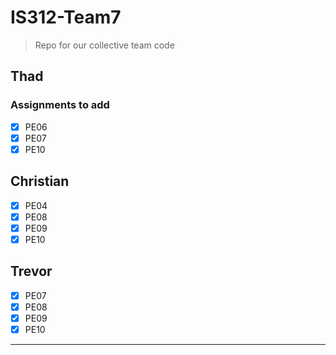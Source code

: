 # IS312-Team7

> Repo for our collective team code

## Thad

### Assignments to add

- [x] PE06
- [x] PE07
- [x] PE10

## Christian

- [x] PE04
- [x] PE08
- [x] PE09
- [x] PE10

## Trevor

- [x] PE07
- [x] PE08
- [x] PE09
- [x] PE10

---

<!--![[Presentation in shared documents folders](https://cityuseattle-my.sharepoint.com/:p:/g/personal/thomasthaddeus_cityuniversity_edu/EZRoDj9bOTNJujwJvE7A1jMBb5PrXjHfQBhzs3jerOAH6A)](https://img.shields.io/badge/github/last-commit/:user/:repo/:branch)-->
